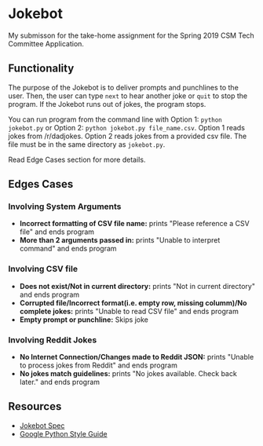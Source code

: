 # Jokebot
My submisson for the take-home assignment for the Spring 2019 CSM Tech Committee Application.

## Functionality
The purpose of the Jokebot is to deliver prompts and punchlines to the user. Then, the user can type `next` to hear another joke or `quit` to stop the program. If the Jokebot runs out of jokes, the program stops. 

You can run program from the command line with Option 1: `python jokebot.py` or Option 2: `python jokebot.py file_name.csv`. Option 1 reads jokes from /r/dadjokes. Option 2 reads jokes from a provided csv file. The file must be in the same directory as `jokebot.py`.

Read Edge Cases section for more details.

## Edges Cases
### Involving System Arguments
* **Incorrect formatting of CSV file name:** prints "Please reference a CSV file" and ends program
* **More than 2 arguments passed in:** prints "Unable to interpret command" and ends program

### Involving CSV file
* **Does not exist/Not in current directory:** prints "Not in current directory" and ends program
* **Corrupted file/Incorrect format(i.e. empty row, missing columm)/No complete jokes:** prints "Unable to read CSV file" and ends program
* **Empty prompt or punchline:** Skips joke

### Involving Reddit Jokes 
* **No Internet Connection/Changes made to Reddit JSON:** prints "Unable to process jokes from Reddit" and ends program
* **No jokes match guidelines:** prints "No jokes available. Check back later." and ends program

## Resources
* [Jokebot Spec](https://github.com/csmberkeley/tech-comm-takehome-exercise)
* [Google Python Style Guide](https://google.github.io/styleguide/pyguide.html)






